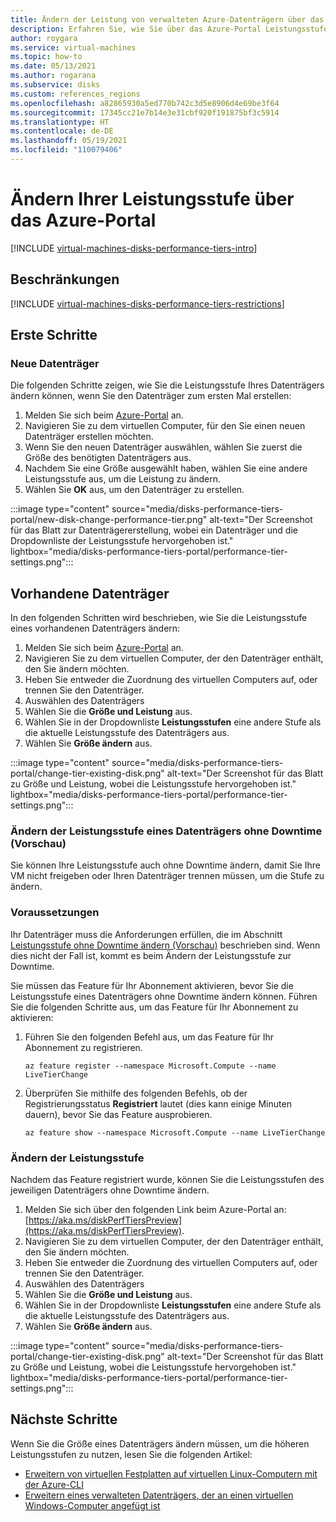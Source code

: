 ```yaml
---
title: Ändern der Leistung von verwalteten Azure-Datenträgern über das Azure-Portal
description: Erfahren Sie, wie Sie über das Azure-Portal Leistungsstufen für neue und vorhandene verwaltete Datenträger ändern.
author: roygara
ms.service: virtual-machines
ms.topic: how-to
ms.date: 05/13/2021
ms.author: rogarana
ms.subservice: disks
ms.custom: references_regions
ms.openlocfilehash: a82865930a5ed770b742c3d5e8906d4e69be3f64
ms.sourcegitcommit: 17345cc21e7b14e3e31cbf920f191875bf3c5914
ms.translationtype: HT
ms.contentlocale: de-DE
ms.lasthandoff: 05/19/2021
ms.locfileid: "110079406"
---
```

# <a name="change-your-performance-tier-using-the-azure-portal"></a>Ändern Ihrer Leistungsstufe über das Azure-Portal

[!INCLUDE [virtual-machines-disks-performance-tiers-intro](../../includes/virtual-machines-disks-performance-tiers-intro.md)]

## <a name="restrictions"></a>Beschränkungen

[!INCLUDE [virtual-machines-disks-performance-tiers-restrictions](../../includes/virtual-machines-disks-performance-tiers-restrictions.md)]

## <a name="getting-started"></a>Erste Schritte

### <a name="new-disks"></a>Neue Datenträger

Die folgenden Schritte zeigen, wie Sie die Leistungsstufe Ihres Datenträgers ändern können, wenn Sie den Datenträger zum ersten Mal erstellen:

1. Melden Sie sich beim [Azure-Portal](https://portal.azure.com/) an.
1. Navigieren Sie zu dem virtuellen Computer, für den Sie einen neuen Datenträger erstellen möchten.
1. Wenn Sie den neuen Datenträger auswählen, wählen Sie zuerst die Größe des benötigten Datenträgers aus.
1. Nachdem Sie eine Größe ausgewählt haben, wählen Sie eine andere Leistungsstufe aus, um die Leistung zu ändern.
1. Wählen Sie **OK** aus, um den Datenträger zu erstellen.

:::image type="content" source="media/disks-performance-tiers-portal/new-disk-change-performance-tier.png" alt-text="Der Screenshot für das Blatt zur Datenträgererstellung, wobei ein Datenträger und die Dropdownliste der Leistungsstufe hervorgehoben ist." lightbox="media/disks-performance-tiers-portal/performance-tier-settings.png":::


## <a name="existing-disks"></a>Vorhandene Datenträger

In den folgenden Schritten wird beschrieben, wie Sie die Leistungsstufe eines vorhandenen Datenträgers ändern:

1. Melden Sie sich beim [Azure-Portal](https://portal.azure.com/) an.
1. Navigieren Sie zu dem virtuellen Computer, der den Datenträger enthält, den Sie ändern möchten.
1. Heben Sie entweder die Zuordnung des virtuellen Computers auf, oder trennen Sie den Datenträger.
1. Auswählen des Datenträgers
1. Wählen Sie die **Größe und Leistung** aus.
1. Wählen Sie in der Dropdownliste **Leistungsstufen** eine andere Stufe als die aktuelle Leistungsstufe des Datenträgers aus.
1. Wählen Sie **Größe ändern** aus.

:::image type="content" source="media/disks-performance-tiers-portal/change-tier-existing-disk.png" alt-text="Der Screenshot für das Blatt zu Größe und Leistung, wobei die Leistungsstufe hervorgehoben ist." lightbox="media/disks-performance-tiers-portal/performance-tier-settings.png":::

### <a name="change-the-performance-tier-of-a-disk-without-downtime-preview"></a>Ändern der Leistungsstufe eines Datenträgers ohne Downtime (Vorschau)

Sie können Ihre Leistungsstufe auch ohne Downtime ändern, damit Sie Ihre VM nicht freigeben oder Ihren Datenträger trennen müssen, um die Stufe zu ändern.

### <a name="prerequisites"></a>Voraussetzungen

Ihr Datenträger muss die Anforderungen erfüllen, die im Abschnitt [Leistungsstufe ohne Downtime ändern (Vorschau)](#change-performance-tier-without-downtime-preview) beschrieben sind. Wenn dies nicht der Fall ist, kommt es beim Ändern der Leistungsstufe zur Downtime.

Sie müssen das Feature für Ihr Abonnement aktivieren, bevor Sie die Leistungsstufe eines Datenträgers ohne Downtime ändern können. Führen Sie die folgenden Schritte aus, um das Feature für Ihr Abonnement zu aktivieren:

1.  Führen Sie den folgenden Befehl aus, um das Feature für Ihr Abonnement zu registrieren.

    ```azurecli
    az feature register --namespace Microsoft.Compute --name LiveTierChange
    ```
 
1.  Überprüfen Sie mithilfe des folgenden Befehls, ob der Registrierungsstatus **Registriert** lautet (dies kann einige Minuten dauern), bevor Sie das Feature ausprobieren.

    ```azurecli
    az feature show --namespace Microsoft.Compute --name LiveTierChange
    ```

### <a name="change-performance-tier"></a>Ändern der Leistungsstufe

Nachdem das Feature registriert wurde, können Sie die Leistungsstufen des jeweiligen Datenträgers ohne Downtime ändern.

1. Melden Sie sich über den folgenden Link beim Azure-Portal an: [https://aka.ms/diskPerfTiersPreview](https://aka.ms/diskPerfTiersPreview).
1. Navigieren Sie zu dem virtuellen Computer, der den Datenträger enthält, den Sie ändern möchten.
1. Heben Sie entweder die Zuordnung des virtuellen Computers auf, oder trennen Sie den Datenträger.
1. Auswählen des Datenträgers
1. Wählen Sie die **Größe und Leistung** aus.
1. Wählen Sie in der Dropdownliste **Leistungsstufen** eine andere Stufe als die aktuelle Leistungsstufe des Datenträgers aus.
1. Wählen Sie **Größe ändern** aus.

:::image type="content" source="media/disks-performance-tiers-portal/change-tier-existing-disk.png" alt-text="Der Screenshot für das Blatt zu Größe und Leistung, wobei die Leistungsstufe hervorgehoben ist." lightbox="media/disks-performance-tiers-portal/performance-tier-settings.png":::

## <a name="next-steps"></a>Nächste Schritte

Wenn Sie die Größe eines Datenträgers ändern müssen, um die höheren Leistungsstufen zu nutzen, lesen Sie die folgenden Artikel:

- [Erweitern von virtuellen Festplatten auf virtuellen Linux-Computern mit der Azure-CLI](linux/expand-disks.md)
- [Erweitern eines verwalteten Datenträgers, der an einen virtuellen Windows-Computer angefügt ist](windows/expand-os-disk.md)
